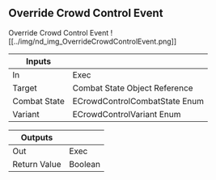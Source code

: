 ## Override Crowd Control Event
Override Crowd Control Event
![[../img/nd_img_OverrideCrowdControlEvent.png]]

|Inputs||
|--|--|
| In | Exec |
| Target | Combat State Object Reference |
| Combat State | ECrowdControlCombatState Enum |
| Variant | ECrowdControlVariant Enum |

|Outputs||
|--|--|
| Out | Exec |
| Return Value | Boolean |
